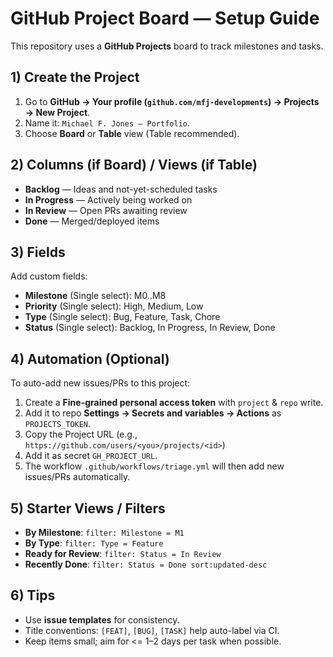 # GitHub Project Board — Setup Guide

This repository uses a **GitHub Projects** board to track milestones and tasks.

## 1) Create the Project

1. Go to **GitHub → Your profile (`github.com/mfj-developments`) → Projects → New Project**.
2. Name it: `Michael F. Jones — Portfolio`.
3. Choose **Board** or **Table** view (Table recommended).

## 2) Columns (if Board) / Views (if Table)

- **Backlog** — Ideas and not-yet-scheduled tasks
- **In Progress** — Actively being worked on
- **In Review** — Open PRs awaiting review
- **Done** — Merged/deployed items

## 3) Fields

Add custom fields:

- **Milestone** (Single select): M0..M8
- **Priority** (Single select): High, Medium, Low
- **Type** (Single select): Bug, Feature, Task, Chore
- **Status** (Single select): Backlog, In Progress, In Review, Done

## 4) Automation (Optional)

To auto-add new issues/PRs to this project:

1. Create a **Fine-grained personal access token** with `project` & `repo` write.
2. Add it to repo **Settings → Secrets and variables → Actions** as `PROJECTS_TOKEN`.
3. Copy the Project URL (e.g., `https://github.com/users/<you>/projects/<id>`)
4. Add it as secret `GH_PROJECT_URL`.
5. The workflow `.github/workflows/triage.yml` will then add new issues/PRs automatically.

## 5) Starter Views / Filters

- **By Milestone**: `filter: Milestone = M1`
- **By Type**: `filter: Type = Feature`
- **Ready for Review**: `filter: Status = In Review`
- **Recently Done**: `filter: Status = Done sort:updated-desc`

## 6) Tips

- Use **issue templates** for consistency.
- Title conventions: `[FEAT]`, `[BUG]`, `[TASK]` help auto-label via CI.
- Keep items small; aim for <= 1–2 days per task when possible.
